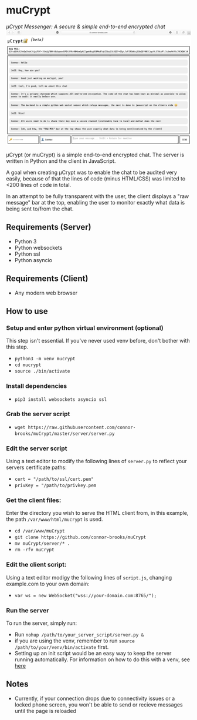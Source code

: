 # muCrypt
*μCrypt Messenger: A secure & simple end-to-end encrypted chat*
![screenshot](screenshot.png)

µCrypt (or muCrypt) is a simple end-to-end encrypted chat. The server is written in Python and the client in JavaScript.

A goal when creating µCrypt was to enable the chat to be audited very easily, because of that the lines of code (minus HTML/CSS) was limited to <200 lines of code in total.

In an attempt to be fully transparent with the user, the client displays a "raw message" bar at the top, enabling the user to monitor exactly what data is being sent to/from the chat.

## Requirements (Server)
* Python 3
* Python websockets
* Python ssl
* Python asyncio

## Requirements (Client)
* Any modern web browser

## How to use
### Setup and enter python virtual environment (optional)
This step isn't essential. If you've never used venv before, don't bother with this step.
* `python3 -m venv mucrypt`
* `cd mucrypt`
* `source ./bin/activate`

### Install dependencies 
* `pip3 install websockets asyncio ssl`

### Grab the server script
* `wget https://raw.githubusercontent.com/connor-brooks/muCrypt/master/server/server.py`

### Edit the server script
Using a text editor to modify the following lines of `server.py` to reflect your servers certificate paths:
* `cert = "/path/to/ssl/cert.pem"`
* `privKey = "/path/to/privkey.pem`

### Get the client files:
Enter the directory you wish to serve the HTML client from, in this example, the path `/var/www/html/mucrypt` is used.
* `cd /var/www/muCrypt`
* `git clone https://github.com/connor-brooks/muCrypt`
* `mv muCrypt/server/* .`
* `rm -rfv muCrypt`

### Edit the client script:
Using a text editor modigy the following lines of `script.js`, changing example.com to your own domain:
* `var ws = new WebSocket("wss://your-domain.com:8765/");`


### Run the server
To run the server, simply run:
* Run `nohup /path/to/your_server_script/server.py &`
* if you are using the venv, remember to run `source /path/to/your/venv/bin/activate` first.
* Setting up an init script would be an easy way to keep the server running automatically. For information on how to do this with a venv, see [here](https://unix.stackexchange.com/questions/409609/how-to-run-a-command-inside-a-virtualenv-using-systemd)

## Notes
* Currently, if your connection drops due to connectivity issues or a locked phone screen, you won't be able to send or recieve messages until the page is reloaded
